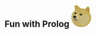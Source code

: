 # Fun with Prolog  <img src="https://raw.githubusercontent.com/chrisPiemonte/fun-with-prolog/master/res/doge.png" width="64">
